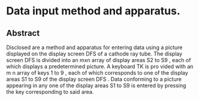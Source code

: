 # Data input method and apparatus.

## Abstract
Disclosed are a method and apparatus for entering data using a picture displayed on the display screen DFS of a cathode ray tube. The display screen DFS is divided into an mxn array of display areas S2 to S9 , each of which displays a predetermined picture. A keyboard TK is pro vided with an m n array of keys 1 to 9 , each of which corresponds to one of the display areas S1 to S9 of the display screen DFS . Data conforming to a picture appearing in any one of the display areas S1 to S9 is entered by pressing the key corresponding to said area.